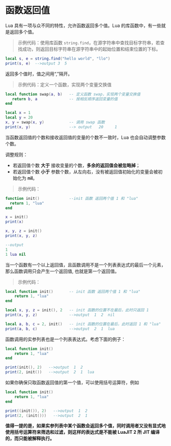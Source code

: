 # 函数返回值

Lua 具有一项与众不同的特性，允许函数返回多个值。Lua 的库函数中，有一些就是返回多个值。

> 示例代码：使用库函数 `string.find`，在源字符串中查找目标字符串，若查找成功，则返回目标字符串在源字符串中的起始位置和结束位置的下标。

```lua
local s, e = string.find("hello world", "llo")
print(s, e)  -->output 3  5
```

返回多个值时，值之间用“,”隔开。

> 示例代码：定义一个函数，实现两个变量交换值

```lua
local function swap(a, b)   -- 定义函数 swap，实现两个变量交换值
   return b, a              -- 按相反顺序返回变量的值
end

local x = 1
local y = 20
x, y = swap(x, y)           -- 调用 swap 函数
print(x, y)                 --> output   20     1
```

当函数返回值的个数和接收返回值的变量的个数不一致时，Lua 也会自动调整参数个数。

调整规则：

- 若返回值个数 **大于** 接收变量的个数，**多余的返回值会被忽略掉**；
- 若返回值个数 **小于** 参数个数，从左向右，没有被返回值初始化的变量会被初始化为 **nil**。

> 示例代码：

```lua
function init()             --init 函数 返回两个值 1 和 "lua"
  return 1, "lua"
end

x = init()
print(x)

x, y, z = init()
print(x, y, z)

--output
1
1 lua nil
```

当一个函数有一个以上返回值，且函数调用不是一个列表表达式的最后一个元素，那么函数调用只会产生一个返回值, 也就是第一个返回值。

> 示例代码：

```lua
local function init()       -- init 函数 返回两个值 1 和 "lua"
    return 1, "lua"
end

local x, y, z = init(), 2   -- init 函数的位置不在最后，此时只返回 1
print(x, y, z)              -->output  1  2  nil

local a, b, c = 2, init()   -- init 函数的位置在最后，此时返回 1 和 "lua"
print(a, b, c)              -->output  2  1  lua
```

函数调用的实参列表也是一个列表表达式。考虑下面的例子：

```lua
local function init()
    return 1, "lua"
end

print(init(), 2)   -->output  1  2
print(2, init())   -->output  2  1  lua
```

如果你确保只取函数返回值的第一个值，可以使用括号运算符，例如

```lua
local function init()
    return 1, "lua"
end

print((init()), 2)   -->output  1  2
print(2, (init()))   -->output  2  1
```

**值得一提的是，如果实参列表中某个函数会返回多个值，同时调用者又没有显式地使用括号运算符来筛选和过滤，则这样的表达式是不能被 LuaJIT 2 所 JIT 编译的，而只能被解释执行。**
